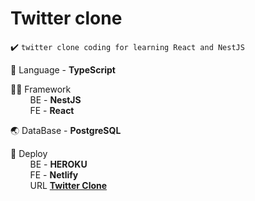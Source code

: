 # Twitter clone

✔️ `twitter clone coding for learning React and NestJS`

💬 Language - **TypeScript**

👩‍🚀 Framework  
&nbsp;&nbsp;&nbsp;&nbsp;&nbsp;&nbsp;&nbsp;&nbsp;BE - **NestJS**  
&nbsp;&nbsp;&nbsp;&nbsp;&nbsp;&nbsp;&nbsp;&nbsp;FE - **React**

🌏 DataBase - **PostgreSQL**

🚀 Deploy  
&nbsp;&nbsp;&nbsp;&nbsp;&nbsp;&nbsp;&nbsp;&nbsp;BE - **HEROKU**  
&nbsp;&nbsp;&nbsp;&nbsp;&nbsp;&nbsp;&nbsp;&nbsp;FE - **Netlify**  
&nbsp;&nbsp;&nbsp;&nbsp;&nbsp;&nbsp;&nbsp;&nbsp;URL **[Twitter Clone](https://confident-payne-d8387c.netlify.app/)**
